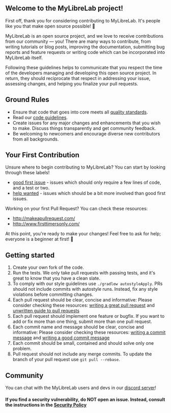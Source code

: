 
## Welcome to the MyLibreLab project!

First off, thank you for considering contributing to MyLibreLab. It's people like you that make open source possible! :tada:

MyLibreLab is an open source project, and we love to receive contributions from our community — you! There are many ways to contribute, from writing tutorials or blog posts, improving the documentation, submitting bug reports and feature requests or writing code which can be incorporated into MyLibreLab itself.

Following these guidelines helps to communicate that you respect the time of the developers managing and developing this open source project. In return, they should reciprocate that respect in addressing your issue, assessing changes, and helping you finalize your pull requests.

## Ground Rules

* Ensure that code that goes into core meets all [quality standards](https://github.com/MyLibreLab/MyLibreLab/blob/dev/docs/software-quality-standards.md#software-quality-standards).
* Read our [code guidelines](https://github.com/MyLibreLab/MyLibreLab/blob/dev/docs/code-guidlines.md#code-guidlines-and-howtos).
* Create issues for any major changes and enhancements that you wish to make. Discuss things transparently and get community feedback.
* Be welcoming to newcomers and encourage diverse new contributors from all backgrounds.


## Your First Contribution

Unsure where to begin contributing to MyLibreLab? You can start by looking through these labels!
* [good first issue](https://github.com/MyLibreLab/MyLibreLab/issues?q=is%3Aissue+is%3Aopen+label%3A%22good+first+issue%22) - issues which should only require a few lines of code, and a test or two.
* [help wanted](https://github.com/MyLibreLab/MyLibreLab/issues?q=is%3Aissue+is%3Aopen+label%3A%22help+wanted%22)  - issues which should be a bit more involved than good first issues.

Working on your first Pull Request? You can check these resources:
* http://makeapullrequest.com/
* http://www.firsttimersonly.com/


At this point, you're ready to make your changes! Feel free to ask for help; everyone is a beginner at first! :tada: 


## Getting started

1. Create your own fork of the code.
2. Run the tests. We only take pull requests with passing tests, and it's great to know that you have a clean slate.
3. To comply with our style guidelines use `./gradlew autostyleApply`. PRs should not include commits with autostyle runs. Instead, fix any style violations before committing changes.
4. Each pull request should be clear, concise and informative: Please consider checking these resources: [writing a great pull request](https://www.pullrequest.com/blog/writing-a-great-pull-request-description/) and [unwritten guide to pull requests](https://www.atlassian.com/blog/git/written-unwritten-guide-pull-requests)
5. Each pull request should implement one feature or bugfix. If you want to add or fix more than one thing, submit more than one pull request.
6. Each commit name and message should be clear, concise and informative: Please consider checking these resources: [writing a commit message](https://chris.beams.io/posts/git-commit/) and [writing a good commit message](https://dev.to/chrissiemhrk/git-commit-message-5e21)
7. Each commit should be small, contained and should solve only one problem.
8. Pull request should not include any merge commits. To update the branch of your pull request use `git pull --rebase`.


## Community

You can chat with the MyLibreLab users and devs in our [discord server](discord.gg/rcvvuxt)!

#### If you find a security vulnerability, do NOT open an issue. Instead, consult the instructions in the [Security Policy](https://github.com/MyLibreLab/MyLibreLab/blob/dev/SECURITY.md)
